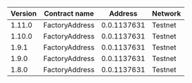 |Version | Contract name  | Address      | Network    | 
|--------|----------------|--------------|------------|
| 1.11.0 | FactoryAddress | 0.0.1137631  | Testnet    |
| 1.10.0 | FactoryAddress | 0.0.1137631  | Testnet    |
| 1.9.1  | FactoryAddress | 0.0.1137631  | Testnet    |
| 1.9.0  | FactoryAddress | 0.0.1137631  | Testnet    |
| 1.8.0  | FactoryAddress | 0.0.1137631  | Testnet    |